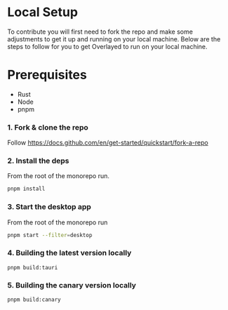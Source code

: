 # Local Setup

To contribute you will first need to fork the repo and make some adjustments to
get it up and running on your local machine. Below are the steps to follow for you to get Overlayed to run on your local machine.

# Prerequisites

- Rust
- Node
- pnpm

### 1. Fork & clone the repo

Follow https://docs.github.com/en/get-started/quickstart/fork-a-repo

### 2. Install the deps

From the root of the monorepo run.

```sh
pnpm install
```

### 3. Start the desktop app

From the root of the monorepo run
```sh
pnpm start --filter=desktop
```

### 4. Building the latest version locally
```
pnpm build:tauri
```

### 5. Building the canary version locally
```
pnpm build:canary
```
